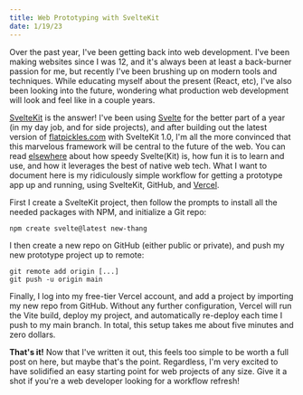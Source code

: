 ```yaml
---
title: Web Prototyping with SvelteKit
date: 1/19/23
---
```


Over the past year, I've been getting back into web development. I've been making websites since I was 12, and it's always been at least a back-burner passion for me, but recently I've been brushing up on modern tools and techniques. While educating myself about the present (React, etc), I've also been looking into the future, wondering what production web development will look and feel like in a couple years.

[SvelteKit](https://svelte.dev/blog/announcing-sveltekit-1.0) is the answer! I've been using [Svelte](https://svelte.dev) for the better part of a year (in my day job, and for side projects), and after building out the latest version of [flatpickles.com](https://flatpickles.com) with SvelteKit 1.0, I'm all the more convinced that this marvelous framework will be central to the future of the web. You can read [elsewhere](https://naturaily.com/blog/why-svelte-is-next-big-thing-javascript-development) about how speedy Svelte(Kit) is, how fun it is to learn and use, and how it leverages the best of native web tech. What I want to document here is my ridiculously simple workflow for getting a prototype app up and running, using SvelteKit, GitHub, and [Vercel](https://vercel.com).

First I create a SvelteKit project, then follow the prompts to install all the needed packages with NPM, and initialize a Git repo:

`npm create svelte@latest new-thang`

I then create a new repo on GitHub (either public or private), and push my new prototype project up to remote:

```
git remote add origin [...]
git push -u origin main
```

Finally, I log into my free-tier Vercel account, and add a project by importing my new repo from GitHub. Without any further configuration, Vercel will run the Vite build, deploy my project, and automatically re-deploy each time I push to my main branch. In total, this setup takes me about five minutes and zero dollars.

**That's it!** Now that I've written it out, this feels too simple to be worth a full post on here, but maybe that's the point. Regardless, I'm very excited to have solidified an easy starting point for web projects of any size. Give it a shot if you're a web developer looking for a workflow refresh!